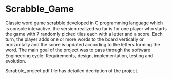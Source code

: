 # Scrabble_Game
Classic word game scrabble developed in C programming language which is console interactive.  the version realized so far is for one player who starts the game with 7 randomly picked tiles each with a letter and a score. Each turn, the player adds one or more words to the board vertically or horizontally and the score is updated according to the letters forming the word.
The main goal of the project was to pass through the software Engineering cycle: Requirements, design, implementation, testing and evolution.

Scrabble_project.pdf file has detailed decription of the project.
